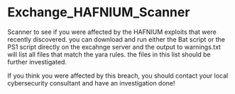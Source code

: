 # Exchange_HAFNIUM_Scanner
Scanner to see if you were affected by the HAFNIUM exploits that were recently discovered. 
you can download and run either the Bat script or the PS1 script directly on the excahnge server and the output to warnings.txt will list all files that match the yara rules. 
the files in this list should be further investigated.  

If you think you were affected by this breach, you should contact your local cybersecurity consultant and have an investigation done! 
